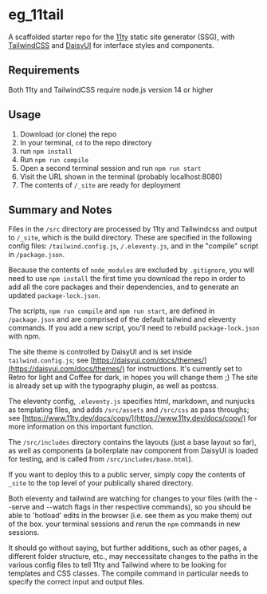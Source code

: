 # eg_11tail
A scaffolded starter repo for the [11ty](https://www.11ty.dev/) static site generator (SSG), with [TailwindCSS](https://tailwindcss.com/installation) and [DaisyUI](https://daisyui.com/) for interface styles and components.

## Requirements
Both 11ty and TailwindCSS require node.js version 14 or higher

## Usage
  1. Download (or clone) the repo
  2. In your terminal, ```cd``` to the repo directory 
  3. run ```npm install```
  4. Run ```npm run compile``` 
  5. Open a second terminal session and run ```npm run start``` 
  6. Visit the URL shown in the terminal (probably localhost:8080)
  7. The contents of ```/_site``` are ready for deployment

## Summary and Notes
Files in the ```/src``` directory are processed by 11ty and Tailwindcss and output to ```/_site```, which is the build directory. These are specified in the following config files: ```/tailwind.config.js```, ```/.eleventy.js```, and in the "compile" script in ```/package.json```.

Because the contents of ```node_modules``` are excluded by ```.gitignore```, you will need to use ```npm install``` the first time you download the repo in order to add all the core packages and their dependencies, and to generate an updated ```package-lock.json```.

The scripts, ```npm run compile``` and ```npm run start```, are defined in ```/package.json``` and are comprised of the default tailwind and eleventy commands. If you add a new script, you'll need to rebuild ```package-lock.json``` with npm.

The site theme is controlled by DaisyUI and is set inside ```tailwind.config.js```; see [https://daisyui.com/docs/themes/](https://daisyui.com/docs/themes/) for instructions. It's currently set to Retro for light and Coffee for dark, in hopes you will change them ;) The site is already set up with the typography plugin, as well as postcss.

The eleventy config, ```.eleventy.js``` specifies html, markdown, and nunjucks as templating files, and adds ```/src/assets``` and ```/src/css``` as pass throughs; see [https://www.11ty.dev/docs/copy/](https://www.11ty.dev/docs/copy/) for more information on this important function.

The ```/src/includes``` directory contains the layouts (just a base layout so far), as well as components (a boilerplate nav component from DaisyUI is loaded for testing, and is called from ```/src/includes/base.html```).

If you want to deploy this to a public server, simply copy the contents of ```_site``` to the top level of your publically shared directory. 

Both eleventy and tailwind are watching for changes to your files (with the --serve and --watch flags in ther respective commands), so you should be able to 'hotload' edits in the browser (i.e. see them as you make them) out of the box. your terminal sessions and rerun the ```npm``` commands in new sessions.

It should go without saying, but further additions, such as other pages, a different folder structure, etc., may neccessitate changes to the paths in the various config files to tell 11ty and Tailwind where to be looking for templates and CSS classes. The compile command in particular needs to specify the correct input and output files.